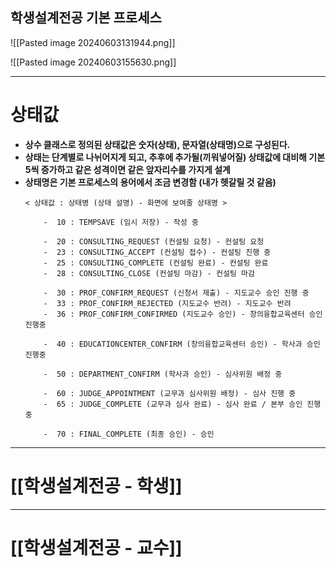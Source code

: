 
## 학생설계전공 기본 프로세스

![[Pasted image 20240603131944.png]]

![[Pasted image 20240603155630.png]]

---
# **상태값**

- **상수 클래스로 정의된 상태값은 숫자(상태), 문자열(상태명)으로 구성된다.**
- **상태는 단계별로 나뉘어지게 되고, 추후에 추가될(끼워넣어질) 상태값에 대비해 기본 5씩 증가하고 같은 성격이면 같은 앞자리수를 가지게 설계**
- **상태명은 기본 프로세스의 용어에서 조금 변경함 (내가 헷갈릴 것 같음)**
	```
	< 상태값 : 상태병 (상태 설명) - 화면에 보여줄 상태명 >
	
		-  10 : TEMPSAVE (임시 저장) - 작성 중
		
		-  20 : CONSULTING_REQUEST (컨설팅 요청) - 컨설팅 요청
		-  23 : CONSULTING_ACCEPT (컨설팅 접수) - 컨설팅 진행 중
		-  25 : CONSULTING_COMPLETE (컨설팅 완료) - 컨설팅 완료
		-  28 : CONSULTING_CLOSE (컨설팅 마감) - 컨설팅 마감
		
		-  30 : PROF_CONFIRM_REQUEST (신청서 제출) - 지도교수 승인 진행 중 
		-  33 : PROF_CONFIRM_REJECTED (지도교수 반려) - 지도교수 반려
		-  36 : PROF_CONFIRM_CONFIRMED (지도교수 승인) - 창의융합교육센터 승인 진행중

		-  40 : EDUCATIONCENTER_CONFIRM (창의융합교육센터 승인) - 학사과 승인 진행중
			
		-  50 : DEPARTMENT_CONFIRM (학사과 승인) - 심사위원 배정 중
		  
		-  60 : JUDGE_APPOINTMENT (교무과 심사위원 배정) - 심사 진행 중
		-  65 : JUDGE_COMPLETE (교무과 심사 완료) - 심사 완료 / 본부 승인 진행 중
		  
		-  70 : FINAL_COMPLETE (최종 승인) - 승인
	```

---
# **[[학생설계전공 - 학생]]**

---
# [[학생설계전공 - 교수]]


